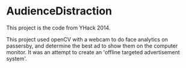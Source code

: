 # AudienceDistraction
This project is the code from YHack 2014.

This project used openCV with a webcam to do face analytics on passersby, and determine the best ad to show them
on the computer monitor. It was an attempt to create an 'offline targeted advertisement system'. 
